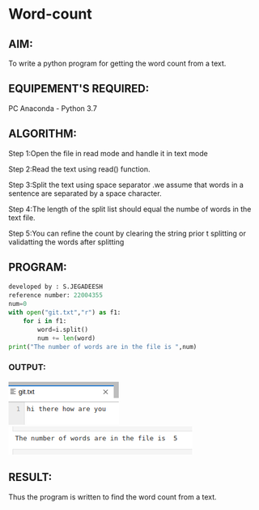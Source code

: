 # Word-count
## AIM:
To write a python program for getting the word count from a text.
## EQUIPEMENT'S REQUIRED: 
PC
Anaconda - Python 3.7
## ALGORITHM: 
Step 1:Open the file in read mode and handle it in text mode

Step 2:Read the text using read() function.

Step 3:Split the text using space separator .we assume that words in a sentence are separated by a space character.

Step 4:The length of the split list should equal the numbe of words in the text file.

Step 5:You can refine the count by clearing the string prior t splitting or validatting the words after splitting
## PROGRAM:
``` python
developed by : S.JEGADEESH
reference number: 22004355
num=0
with open("git.txt","r") as f1:
    for i in f1:
        word=i.split()
        num += len(word)
print("The number of words are in the file is ",num)
  ```  

### OUTPUT:
![OUTPUT](git.png)
![OUTPUT](git6.png)



## RESULT:
Thus the program is written to find the word count from a text.
